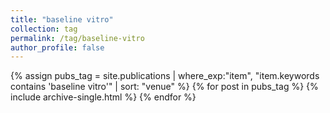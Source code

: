 ```yaml
---
title: "baseline vitro"
collection: tag
permalink: /tag/baseline-vitro
author_profile: false
---
```

{% assign pubs_tag = site.publications | where_exp:"item", "item.keywords contains 'baseline vitro'" | sort: "venue" %}
{% for post in pubs_tag %}
  {% include archive-single.html %}
{% endfor %}